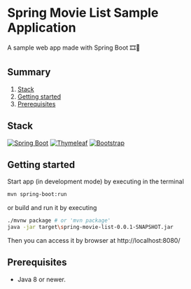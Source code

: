 # Spring Movie List Sample Application 
A sample web app made with Spring Boot 🎞️🍿

## Summary
1. [Stack](#stack)
2. [Getting started](#getting-started)
3. [Prerequisites](#prerequisites)

## Stack
[![Spring Boot](https://github.com/lgcolella/spring-movie-list/raw/master/repository/spring-boot.png "Spring Boot")](https://spring.io/projects/spring-boot)
[![Thymeleaf](https://github.com/lgcolella/spring-movie-list/raw/master/repository/thymeleaf.png "Thymeleaf")](https://www.thymeleaf.org/)
[![Bootstrap](https://github.com/lgcolella/spring-movie-list/raw/master/repository/bootstrap.png "Bootstrap")](https://getbootstrap.com/)

## Getting started

Start app (in development mode) by executing in the terminal
```sh
mvn spring-boot:run
```

or build and run it by executing
```sh
./mvnw package # or 'mvn package'
java -jar target\spring-movie-list-0.0.1-SNAPSHOT.jar
```

Then you can access it by browser at http://localhost:8080/

## Prerequisites

* Java 8 or newer.
